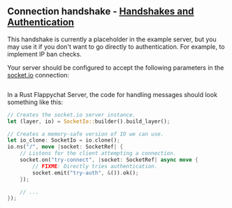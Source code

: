 ## Connection handshake - [Handshakes and Authentication](index.md)

This handshake is currently a placeholder in the example server, but you may use it if you don't want to go directly to authentication. For example, to implement IP ban checks.

Your server should be configured to accept the following parameters in the [socket.io](https://socket.io) connection:

```typescript
```

In a Rust Flappychat Server, the code for handling messages should look something like this:

```rust
// Creates the socket.io server instance.
let (layer, io) = SocketIo::builder().build_layer();

// Creates a memory-safe version of IO we can use.
let io_clone: SocketIo = io.clone();
io.ns("/", move |socket: SocketRef| {
    // Listens for the client attempting a connection.
    socket.on("try-connect", |socket: SocketRef| async move {
        // FIXME: Directly tries authentication.
        socket.emit("try-auth", &()).ok();
    });

    // ...
});
```
